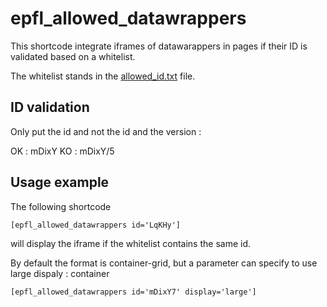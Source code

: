 # epfl_allowed_datawrappers

This shortcode integrate iframes of datawarappers in pages if their ID is validated based on a whitelist.

The whitelist stands in the [allowed_id.txt] file.


## ID validation

Only put the id and not the id and the version :

OK : mDixY
KO : mDixY/5

## Usage example

The following shortcode
```
[epfl_allowed_datawrappers id='LqKHy']
```
will display the iframe if the whitelist contains the same id.

By default the format is container-grid, but a parameter can specify to use large dispaly : container
```
[epfl_allowed_datawrappers id='mDixY7' display='large']
```



[allowed_id.txt]: https://github.com/epfl-si/wp-gutenberg-epfl/blob/master/shortcodes/epfl-allowed-datawrappers/allowed_id.txt
